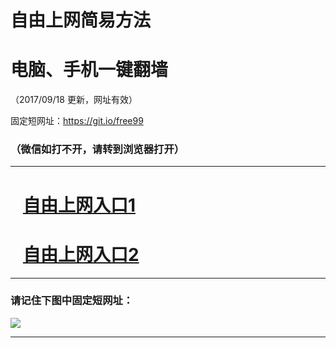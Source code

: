 ﻿# 自由上网简易方法

# 电脑、手机一键翻墙

（2017/09/18 更新，网址有效）

固定短网址：https://git.io/free99

### （微信如打不开，请转到浏览器打开）


***





# &nbsp;&nbsp; <a href="http://ft1054013324.fwq-tz1005.info/fwqtz01.html?t=09180019240 " target="_blank">自由上网入口1</a>
# &nbsp;&nbsp; <a href="http://ft1795827768.fwq-tz1006.info/fwqtz02.html?t=091800129494 " target="_blank">自由上网入口2</a>
***

### 请记住下图中固定短网址：

<img src="https://s3-us-west-2.amazonaws.com/fwq-1001/yjfq-20170905okok.png" /> 


***

